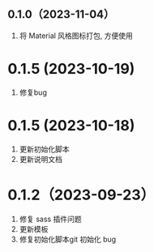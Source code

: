 ## 0.1.0（2023-11-04）
1. 将 Material 风格图标打包, 方便使用
# 0.1.5 (2023-10-19)

1. 修复bug

# 0.1.5 (2023-10-18)

1. 更新初始化脚本
2. 更新说明文档

# 0.1.2（2023-09-23）

1. 修复 sass 插件问题
2. 更新模板
3. 修复初始化脚本git 初始化 bug